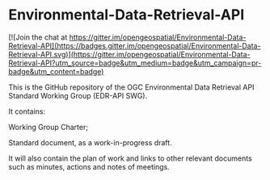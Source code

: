 # Environmental-Data-Retrieval-API

[![Join the chat at https://gitter.im/opengeospatial/Environmental-Data-Retrieval-API](https://badges.gitter.im/opengeospatial/Environmental-Data-Retrieval-API.svg)](https://gitter.im/opengeospatial/Environmental-Data-Retrieval-API?utm_source=badge&utm_medium=badge&utm_campaign=pr-badge&utm_content=badge)

This is the GitHub repository of the OGC Environmental Data Retrieval API Standard Working Group (EDR-API SWG).

It contains:
  
  Working Group Charter;
  
  Standard document, as a work-in-progress draft.

It will also contain the plan of work and links to other relevant documents such as minutes, actions and notes of meetings. 

 
